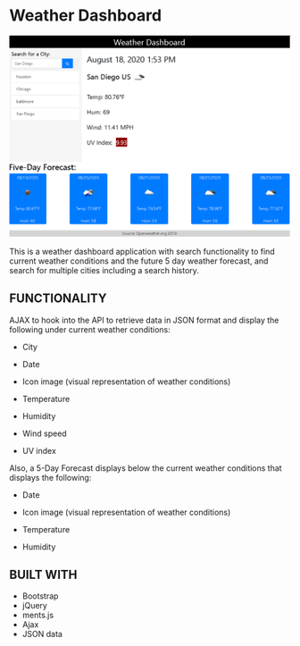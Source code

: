 # Weather Dashboard
![APP DEMO](wea_dash_two.png)

This is a weather dashboard application with search functionality to find current weather conditions and the future 5 day weather forecast, and search for multiple cities including a search history.



## FUNCTIONALITY

 AJAX to hook into the API to retrieve data in JSON format and display the following under current weather conditions:

* City

* Date

* Icon image (visual representation of weather conditions)

* Temperature

* Humidity

* Wind speed

* UV index

Also, a 5-Day Forecast displays below the current weather conditions that displays the following:

* Date

* Icon image (visual representation of weather conditions)

* Temperature

* Humidity

## BUILT WITH

* Bootstrap
* jQuery
* ments.js
* Ajax
* JSON data
